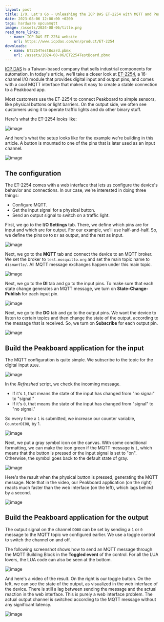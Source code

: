 ```yaml
---
layout: post
title: I/O, Let's Go - Unleashing the ICP DAS ET-2254 with MQTT and Peakboard
date: 2023-08-06 12:00:00 +0200
tags: hardware opcuamqtt
image: /assets/2024-08-06/title.png
read_more_links:
  - name: ICP DAS ET-2254 website
    url: https://www.icpdas.com/en/product/ET-2254
downloads:
  - name: ET2254TestBoard.pbmx
    url: /assets/2024-08-06/ET2254TestBoard.pbmx
---
```

[ICP DAS](https://www.icpdas.com/) is a Taiwan-based company that sells industrial components for automation. In today's article, we'll take a closer look at [ET-2254](https://www.icpdas.com/en/product/ET-2254), a 16-channel I/O module that provides digital input and output pins, and comes with a cool MQTT interface that makes it easy to create a stable connection to a Peakboard app.

Most customers use the ET-2254 to connect Peakboard to simple sensors, like physical buttons or light barriers. On the output side, we often see customers using it to operate traffic lights and do other binary stuff.

Here's what the ET-2254 looks like:

![image](/assets/2024-08-06/010.png)

And here's what the setup looks like for the example we're building in this article. A button is mounted to one of the pins that is later used as an input channel.

![image](/assets/2024-08-06/015.jpg)

## The configuration

The ET-2254 comes with a web interface that lets us configure the device's behavior and connections. In our case, we're interested in doing three things:
* Configure MQTT.
* Get the input signal for a physical button.
* Send an output signal to switch on a traffic light.

First, we go to the **I/O Settings** tab. There, we define which pins are for input and which are for output. For our example, we'll use half-and-half. So, we define the pins `D0` to `D7` as output, and the rest as input.

![image](/assets/2024-08-06/020.png)

Next, we go to the **MQTT** tab and connect the device to an MQTT broker. We set the broker to `test.mosquitto.org` and set the main topic name to `dismantle/`. All MQTT message exchanges happen under this main topic.

![image](/assets/2024-08-06/030.png)

Next, we go to the **DI** tab and go to the input pins. To make sure that each state change generates an MQTT message, we turn on **State-Change-Publish** for each input pin.

![image](/assets/2024-08-06/040.png)

Next, we go to the **DO** tab and go to the output pins. We want the device to listen to certain topics and then change the state of the output, according to the message that is received. So, we turn on **Subscribe** for each output pin.

![image](/assets/2024-08-06/050.png)

## Build the Peakboard application for the input

The MQTT configuration is quite simple. We subscribe to the topic for the digital input `DI08`.

![image](/assets/2024-08-06/060.png)

In the *Refreshed* script, we check the incoming message.
* If it's `1`, that means the state of the input has changed from "no signal" to "signal."
* If it's `0`, that means the state of the input has changed from "signal" to "no signal."

So every time a `1` is submitted, we increase our counter variable, `CounterDI08`, by 1.

![image](/assets/2024-08-06/070.png)

Next, we put a gray symbol icon on the canvas. With some conditional formatting, we can make the icon green if the MQTT message is `1`, which means that the button is pressed or the input signal is set to "on". Otherwise, the symbol goes back to the default state of gray.

![image](/assets/2024-08-06/080.png)

Here's the result when the physical button is pressed, generating the MQTT message. Note that in the video, our Peakboard application (on the right) reacts much faster than the web interface (on the left), which lags behind by a second.

![image](/assets/2024-08-06/result1.gif)

## Build the Peakboard application for the output

The output signal on the channel `DO08` can be set by sending a `1` or `0` message to the MQTT topic we configured earlier. We use a toggle control to switch the channel on and off. 

The following screenshot shows how to send an MQTT message through the MQTT Building Block in the **Toggled event** of the control. For all the LUA lovers, the LUA code can also be seen at the bottom.

![image](/assets/2024-08-06/090.png)

And here's a video of the result. On the right is our toggle button. On the left, we can see the state of the output, as visualized in the web interface of the device. There is still a lag between sending the message and the actual reaction in the web interface. This is purely a web interface problem. The actual output channel is switched according to the MQTT message without any significant latency.

![image](/assets/2024-08-06/result2.gif)